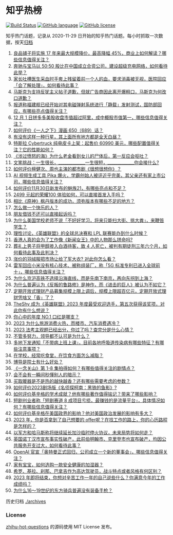 # 知乎热榜
[![Build Status](https://github.com/ToWeLong/zhihu-hot-questions/workflows/CI/badge.svg)](https://github.com/ToWeLong/zhihu-hot-questions/actions)
[![GitHub language](https://img.shields.io/badge/language-golang-orange.svg)](https://golang.org/)
[![GitHub license](https://img.shields.io/github/license/ToWeLong/zhihu-hot-questions)](https://github.com/ToWeLong/zhihu-hot-questions/blob/main/LICENSE)

知乎热门话题，记录从 2020-11-29 日开始的知乎热门话题。每小时抓取一次数据，按天[归档](./archives)

<!-- BEGIN -->

1. [良品铺子将实施 17 年来最大规模降价，最高降幅 45%，商业上如何解读？哪些信息值得关注？](https://www.zhihu.com/question/632656659)
1. [奔驰与宝马以 50:50 股比在中国成立合资公司，建设超级充电网络，如何看待此举？](https://www.zhihu.com/question/632636896)
1. [家长吐槽医生采血时手套上残留着前一个人的血，要求消毒被无视，医院回应「会了解处理」，如何看待此事？](https://www.zhihu.com/question/632123641)
1. [马斯克为支持反犹主义帖子道歉，但就广告商因此离开爆粗口，马斯克为何改口道歉？](https://www.zhihu.com/question/632603352)
1. [报道称福建舰已经开始对其电磁弹射系统进行「静载」发射测试，国防部回应，有哪些亮点值得关注？](https://www.zhihu.com/question/632669255)
1. [12 月 1 日拼多多美股收盘市值超过阿里，成中概股市值第一，哪些信息值得关注？](https://www.zhihu.com/question/632757408)
1. [如何评价《一人之下》漫画 650（689）话？](https://www.zhihu.com/question/632734795)
1. [有没有这样一种行星，其上面所有地方都是全天白昼？](https://www.zhihu.com/question/632562475)
1. [特斯拉 Cybertruck 纯电皮卡上架：起售价 60990 美元，哪些配置值得关注？它的性能如何？](https://www.zhihu.com/question/632755051)
1. [《涉过愤怒的海》为什么老金看到女儿的尸体后，第一反应会呕吐？](https://www.zhihu.com/question/632088907)
1. [文笔挑战：一生很长，_____________一生很短，_____________你会接什么?](https://www.zhihu.com/question/632611674)
1. [如何评价檀健次、周也主演的都市剧《很想很想你》？](https://www.zhihu.com/question/632668015)
1. [AI 视频生成工具 Pika 爆火，学霸创始人被评近乎完美，其父亲还有家上市公司，哪些信息值得关注？](https://www.zhihu.com/question/632699482)
1. [如何评价11月30日新发布的魅族21，有哪些亮点和不足？](https://www.zhihu.com/question/631750664)
1. [2499 元起的荣耀100 体验如何，可以直接首发入手吗？](https://www.zhihu.com/question/632696349)
1. [相比《原神》枫丹版本的成功，须弥版本有哪些不足的地方？](https://www.zhihu.com/question/631989606)
1. [怎么做一个快乐的人？](https://www.zhihu.com/question/21015304)
1. [朋友借钱不还可以直接起诉吗？](https://www.zhihu.com/question/632755017)
1. [为什么美国学校老师不说「不好好学习，将来只能扫大街、挑大粪」，来鞭笞学生？](https://www.zhihu.com/question/632232275)
1. [理性讨论，《英雄联盟》的全球总决赛和 LPL 联赛能办到什么时候？](https://www.zhihu.com/question/631867924)
1. [香港人真的会为了工作像《新闻女王》中的人物那么拼命吗?](https://www.zhihu.com/question/631332436)
1. [葬礼上男子将甲醇掺入白酒待客，致 4 人死亡，被判有期徒刑三年六个月，如何看待此事及此判决？](https://www.zhihu.com/question/632459666)
1. [涨价的羽绒服把市场让给了军大衣? 对此你怎么看？](https://www.zhihu.com/question/632082745)
1. [雷军回应小米没有核心技术、被称组装厂，称「5G 标准专利已进入全球前十」，哪些信息值得关注？](https://www.zhihu.com/question/632633079)
1. [为什么京沪高铁不选择沿海直线，而是先南下南京，再向东拐到上海？](https://www.zhihu.com/question/632110425)
1. [为什么普遍认为《反叛的鲁路修》是神作，而《进击的巨人》被认为不如它？](https://www.zhihu.com/question/630203585)
1. [定期开放式理财产品募集规模上限上调后，规模上限超百亿元，定期开放式理财凭啥又「香」了？](https://www.zhihu.com/question/632639689)
1. [TheShy 成为《英雄联盟》2023 年度最受欢迎选手，第五次获得该奖项，对此你有什么想说？](https://www.zhihu.com/question/632638651)
1. [你心中的年度 NO.1 口红是哪支？](https://www.zhihu.com/question/632466746)
1. [2023 为什么旅游消费火热，而楼市、汽车消费遇冷？](https://www.zhihu.com/question/630156401)
1. [2023 法考主观题已经出分，你过了吗？查完分是什么心情？](https://www.zhihu.com/question/632477631)
1. [不管多努力，领导都不认可是为什么？](https://www.zhihu.com/question/632565440)
1. [多地下发通知「不带病上班上课」，目前各地呼吸道传染病有哪些特征？有哪些注意事项？](https://www.zhihu.com/question/632295008)
1. [在学校，经常吃食堂，在饮食方面怎么减脂？](https://www.zhihu.com/question/357867075)
1. [博导是院士有什么好处？](https://www.zhihu.com/question/554649397)
1. [《一念关山》第 1-8 集拍得如何？有哪些值得关注的剧情点？](https://www.zhihu.com/question/632503399)
1. [会不会有一瞬间秒懂别人的暗示？](https://www.zhihu.com/question/627401775)
1. [买取暖器是不是热的越快越香？还有哪些需要考虑的参数？](https://www.zhihu.com/question/630536278)
1. [如何评价2023剧场版《名侦探柯南：黑铁的鱼影》?](https://www.zhihu.com/question/632559516)
1. [如何评价基辛格的学术成就？他有哪些著作值得铭记？带来了哪些影响？](https://www.zhihu.com/question/632600303)
1. [短剧创业者称「短剧赛道 8 成项目亏损，最赚钱的是流量平台」，具体情况如何？有哪些信息值得关注？](https://www.zhihu.com/question/632600417)
1. [如何评价基辛格在美国政界的影响？他对美国政治发展的影响有多大？](https://www.zhihu.com/question/632599541)
1. [2023 年，你是否拿到了自己想要的 offer呢？在找工作的路上，你的心历路程是怎样的？](https://www.zhihu.com/question/630290146)
1. [以军方和哈马斯称将继续延长加沙临时停火协议，未来局势将如何走？](https://www.zhihu.com/question/632628953)
1. [英国诺丁汉市宣布事实性破产，此前伯明翰市、克里登市也宣布破产，均因公共服务开支过大，如何看待此事？](https://www.zhihu.com/question/632588359)
1. [OpenAI 官宣「奥特曼正式回归，公司成立一个新的董事会」，哪些信息值得关注？](https://www.zhihu.com/question/632596314)
1. [家有宝宝，如何选购一款安全健康的加湿器？](https://www.zhihu.com/question/630536284)
1. [希罗、基拉、刹那、巴拿吉作为高达驾驶员，战斗特点或者风格有何区别？](https://www.zhihu.com/question/322780829)
1. [2023 年即将结束，你想对辛苦工作一年的自己说些什么？你满意今年的工作成绩吗？](https://www.zhihu.com/question/630270358)
1. [为什么16～19世纪的东方骑兵普遍没有装备手枪？](https://www.zhihu.com/question/620907309)

<!-- END -->

历史归档 [./archives](./archives)


### License
[zhihu-hot-questions](https://github.com/towelong/zhihu-hot-questions) 的源码使用 MIT License 发布。